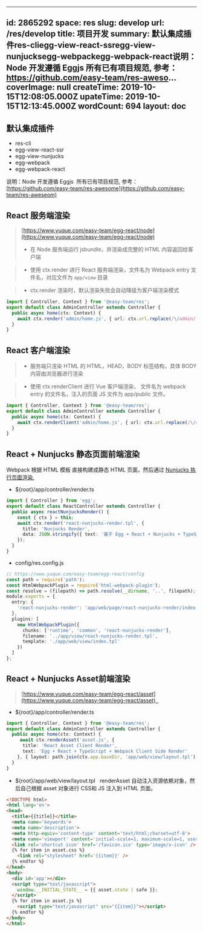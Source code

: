 
---
id: 2865292
space: res
slug: develop
url: /res/develop
title: 项目开发
summary: 默认集成插件res-cliegg-view-react-ssregg-view-nunjucksegg-webpackegg-webpack-react说明：Node 开发遵循 Eggjs  所有已有项目规范, 参考：https://github.com/easy-team/res-aweso...
coverImage: null
createTime: 2019-10-15T12:08:05.000Z 
upateTime: 2019-10-15T12:13:45.000Z
wordCount: 694
layout: doc
---


## 默认集成插件

- res-cli
- egg-view-react-ssr
- egg-view-nunjucks
- egg-webpack
- egg-webpack-react


说明：Node 开发遵循 Eggjs  所有已有项目规范, 参考：[https://github.com/easy-team/res-awesome](https://github.com/easy-team/res-aweseom)



## React 服务端渲染
> [https://www.yuque.com/easy-team/egg-react/node](https://www.yuque.com/easy-team/egg-react/node)
> - 在 Node 服务端运行 jsbundle，并渲染成完整的 HTML 内容返回给客户端

> - 使用 ctx.render 进行 React 服务端渲染，文件名为 Webpack entry 文件名，对应文件为 `app/view` 目录

> - ctx.render 渲染时，默认渲染失败会自动降级为客户端渲染模式



```typescript
import { Controller, Context } from '@easy-team/res';
export default class AdminController extends Controller {
  public async home(ctx: Context) {
    await ctx.render('admin/home.js', { url: ctx.url.replace(/\/admin/, '') });
  }
}
```



## React 客户端渲染

> - 服务端只渲染 HTML 的 HTML，HEAD，BODY 标签结构，具体 BODY 内容由浏览器进行渲染

> - 使用 ctx.renderClient 进行 Vue 客户端渲染， 文件名为 webpack entry 的文件名，注入的页面 JS 文件为 app/public 文件。



```typescript
import { Controller, Context } from '@easy-team/res';
export default class AdminController extends Controller {
  public async home(ctx: Context) {
    await ctx.renderClient('admin/home.js', { url: ctx.url.replace(/\/admin/, '') });
  }
}
```



## React + Nunjucks 静态页面前端渲染

Webpack 根据 HTML 模板 直接构建成静态 HTML 页面，然后通过 [Nunjucks 执行页面渲染.](https://www.yuque.com/easy-team/egg-react/web)<br />

- ${root}/app/controller/render.ts

```typescript
import { Controller } from 'egg';
export default class ReactController extends Controller {
  public async reactNunjucksRender() {
    const { ctx } = this;
    await ctx.render('react-nunjucks-render.tpl', { 
      title: 'Nunjucks Render',
      data: JSON.stringify({ text: '基于 Egg + React + Nunjucks + TypeScript + Mobx + Webpack Client Side Render' }) 
    });
  }
}
```

- config/res.config.js

```typescript
// https://www.yuque.com/easy-team/egg-react/config
const path = require('path');
const HtmlWebpackPlugin = require('html-webpack-plugin');
const resolve = (filepath) => path.resolve(__dirname, '..', filepath);
module.exports = {
  entry: {
    'react-nunjucks-render': 'app/web/page/react-nunjucks-render/index.tsx',
  },
  plugins: [
    new HtmlWebpackPlugin({
      chunks: ['runtime', 'common', 'react-nunjucks-render'],
      filename: '../app/view/react-nunjucks-render.tpl',
      template: './app/web/view/index.tpl'
    })
  ]
};
```



## React + Nunjucks Asset前端渲染

> [https://www.yuque.com/easy-team/egg-react/asset](https://www.yuque.com/easy-team/egg-react/asset)  


- ${root}/app/controller/render.ts

```typescript
import { Controller, Context } from '@easy-team/res';
export default class AdminController extends Controller {
  public async home(ctx: Context) {
     await ctx.renderAsset('asset.js', { 
      title: 'React Asset Client Render',
      text: 'Egg + React + TypeScript + Webpack Client Side Render' 
    }, { layout: path.join(ctx.app.baseDir, 'app/web/view/layout.tpl'),} );
  }
}
```

- ${root}/app/web/view/layout.tpl   renderAsset 自动注入资源依赖对象，然后自己根据 asset 对象进行 CSS和 JS 注入到 HTML 页面。

```html
<!DOCTYPE html>
<html lang='en'>
<head>
  <title>{{title}}</title>
  <meta name='keywords'>
  <meta name='description'>
  <meta http-equiv='content-type' content='text/html;charset=utf-8'>
  <meta name='viewport' content='initial-scale=1, maximum-scale=1, user-scalable=no, minimal-ui'>
  <link rel='shortcut icon' href='/favicon.ico' type='image/x-icon' />
  {% for item in asset.css %}
    <link rel="stylesheet" href='{{item}}' />
  {% endfor %}
</head>
<body>
  <div id='app'></div>
  <script type="text/javascript">
    window.__INITIAL_STATE__ = {{ asset.state | safe }};
  </script>
  {% for item in asset.js %}
    <script type="text/javascript" src="{{item}}"></script>
  {% endfor %}
</body>
</html>
```


  